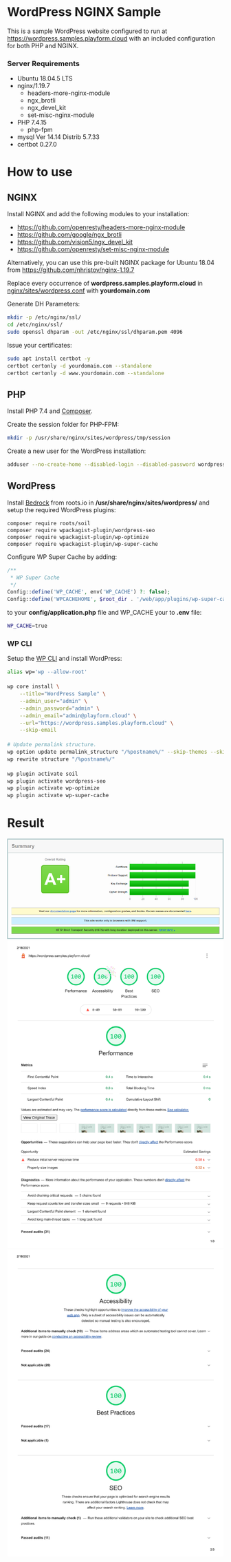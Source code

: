 # WordPress NGINX Sample

This is a sample WordPress website configured to run at https://wordpress.samples.playform.cloud with an included configuration for both PHP and NGINX.

### Server Requirements

-   Ubuntu 18.04.5 LTS
-   nginx/1.19.7
    -   headers-more-nginx-module
    -   ngx_brotli
    -   ngx_devel_kit
    -   set-misc-nginx-module
-   PHP 7.4.15
    -   php-fpm
-   mysql Ver 14.14 Distrib 5.7.33
-   certbot 0.27.0

# How to use

## NGINX

Install NGINX and add the following modules to your installation:

-   https://github.com/openresty/headers-more-nginx-module
-   https://github.com/google/ngx_brotli
-   https://github.com/vision5/ngx_devel_kit
-   https://github.com/openresty/set-misc-nginx-module

Alternatively, you can use this pre-built NGINX package for Ubuntu 18.04 from https://github.com/nhristov/nginx-1.19.7

Replace every occurrence of **wordpress.samples.playform.cloud** in [nginx/sites/wordpress.conf](nginx/sites/wordpress.conf) with **yourdomain.com**

Generate DH Parameters:

```bash
mkdir -p /etc/nginx/ssl/
cd /etc/nginx/ssl/
sudo openssl dhparam -out /etc/nginx/ssl/dhparam.pem 4096
```

Issue your certificates:

```bash
sudo apt install certbot -y
certbot certonly -d yourdomain.com --standalone
certbot certonly -d www.yourdomain.com --standalone
```

## PHP

Install PHP 7.4 and [Composer](https://getcomposer.org/).

Create the session folder for PHP-FPM:

```bash
mkdir -p /usr/share/nginx/sites/wordpress/tmp/session
```

Create a new user for the WordPress installation:

```bash
adduser --no-create-home --disabled-login --disabled-password wordpress
```

## WordPress

Install [Bedrock](https://roots.io/bedrock/) from roots.io in **/usr/share/nginx/sites/wordpress/** and setup the required WordPress plugins:

```
composer require roots/soil
composer require wpackagist-plugin/wordpress-seo
composer require wpackagist-plugin/wp-optimize
composer require wpackagist-plugin/wp-super-cache
```

Configure WP Super Cache by adding:

```php
/**
 * WP Super Cache
 */
Config::define('WP_CACHE', env('WP_CACHE') ?: false);
Config::define('WPCACHEHOME', $root_dir . '/web/app/plugins/wp-super-cache/');
```

to your **config/application.php** file and WP_CACHE your to **.env** file:

```bash
WP_CACHE=true
```

### WP CLI

Setup the [WP CLI](https://wp-cli.org/) and install WordPress:

```bash
alias wp='wp --allow-root'

wp core install \
	--title="WordPress Sample" \
	--admin_user="admin" \
	--admin_password="admin" \
	--admin_email="admin@playform.cloud" \
	--url="https://wordpress.samples.playform.cloud" \
	--skip-email

# Update permalink structure.
wp option update permalink_structure "/%postname%/" --skip-themes --skip-plugins
wp rewrite structure "/%postname%/"

wp plugin activate soil
wp plugin activate wordpress-seo
wp plugin activate wp-optimize
wp plugin activate wp-super-cache
```

# Result

![SSL Labs test](summary-ssl.png)
![PageSpeed report](summary-pagespeed-1.png)
![PageSpeed report](summary-pagespeed-2.png)
